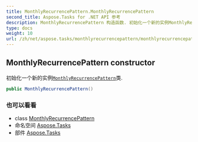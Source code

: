 ```yaml
---
title: MonthlyRecurrencePattern.MonthlyRecurrencePattern
second_title: Aspose.Tasks for .NET API 参考
description: MonthlyRecurrencePattern 构造函数. 初始化一个新的实例MonthlyRecurrencePattern类.
type: docs
weight: 10
url: /zh/net/aspose.tasks/monthlyrecurrencepattern/monthlyrecurrencepattern/
---
```

## MonthlyRecurrencePattern constructor

初始化一个新的实例[`MonthlyRecurrencePattern`](../)类.

```csharp
public MonthlyRecurrencePattern()
```

### 也可以看看

* class [MonthlyRecurrencePattern](../)
* 命名空间 [Aspose.Tasks](../../monthlyrecurrencepattern/)
* 部件 [Aspose.Tasks](../../../)


